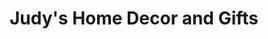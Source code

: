 ---
title: "Judy's Home Decor and Gifts"
url: /milford/judys-home-decor-and-gifts/
shop: antiques
---